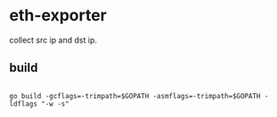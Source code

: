 # eth-exporter
collect src ip and dst ip.


## build

```shell

go build -gcflags=-trimpath=$GOPATH -asmflags=-trimpath=$GOPATH -ldflags "-w -s"

```